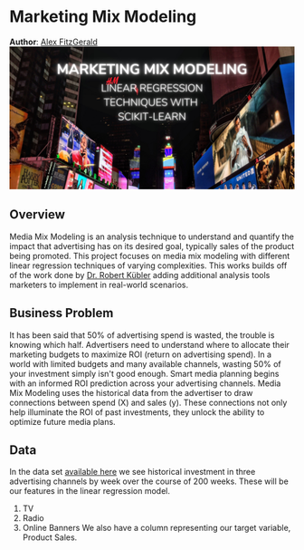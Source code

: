 # Marketing Mix Modeling
**Author**: [Alex FitzGerald](https://www.linkedin.com/in/alex-fitzgerald-0734076a/)
![MMM header](Images/mmm_hero_image.png)

## Overview
Media Mix Modeling is an analysis technique to understand and quantify the impact that advertising has on its desired goal, typically sales of the product being promoted. This project focuses on media mix modeling with different linear regression techniques of varying complexities. This works builds off of the work done by [Dr. Robert Kübler](https://github.com/Garve?tab=repositories) adding additional analysis tools marketers to implement in real-world scenarios.

## Business Problem
It has been said that 50% of advertising spend is wasted, the trouble is knowing which half. Advertisers need to understand where to allocate their marketing budgets to maximize ROI (return on advertising spend). In a world with limited budgets and many available channels, wasting 50% of your investment simply isn't good enough. Smart media planning begins with an informed ROI prediction across your advertising channels. Media Mix Modeling uses the historical data from the advertiser to draw connections between spend (X) and sales (y). These connections not only help illuminate the ROI of past investments, they unlock the ability to optimize future media plans.

## Data
In the data set [available here](https://medium.com/r/?url=https%3A%2F%2Fgithub.com%2FGarve%2Fdatasets%2Fblob%2F4576d323bf2b66c906d5130d686245ad205505cf%2Fmmm.csv) we see historical investment in three advertising channels by week over the course of 200 weeks. These will be our features in the linear regression model.
1. TV
2. Radio
3. Online Banners
We also have a column representing our target variable, Product Sales.
